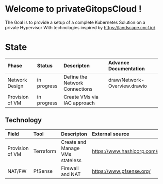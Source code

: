 # Welcome to privateGitopsCloud !

The Goal is to provide a setup of a complete Kubernetes Solution on a private Hypervisor 
With technologies inspired by https://landscape.cncf.io/


# State
Phase| Status | Descripton | Advance Documentation
:------------ | :-------------| :-------------| :-------------
Network Design| in progress |  Define the Network Connections | draw/Network-Overview.drawio
Provision of VM| in progress | Create VMs via IAC approach | 

## Technology
Field | Tool | Descripton | External source
:------------ | :-------------| :-------------| :-------------
Provision of VM | Terraform |  Create and Manage VMs stateless | https://www.hashicorp.com/products/terraform
NAT/FW | PfSense | Firewall and NAT | https://www.pfsense.org/


